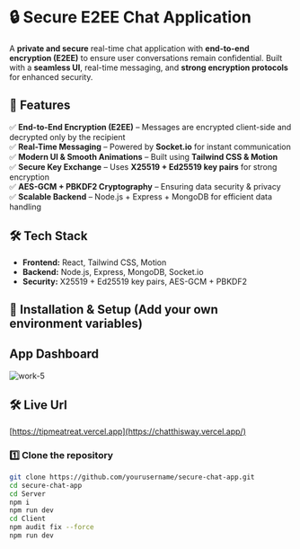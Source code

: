 # 🔒 Secure E2EE Chat Application  

A **private and secure** real-time chat application with **end-to-end encryption (E2EE)** to ensure user conversations remain confidential. Built with a **seamless UI**, real-time messaging, and **strong encryption protocols** for enhanced security.  

## 🚀 Features  
✅ **End-to-End Encryption (E2EE)** – Messages are encrypted client-side and decrypted only by the recipient  
✅ **Real-Time Messaging** – Powered by **Socket.io** for instant communication  
✅ **Modern UI & Smooth Animations** – Built using **Tailwind CSS & Motion**  
✅ **Secure Key Exchange** – Uses **X25519 + Ed25519 key pairs** for strong encryption  
✅ **AES-GCM + PBKDF2 Cryptography** – Ensuring data security & privacy  
✅ **Scalable Backend** – Node.js + Express + MongoDB for efficient data handling  

## 🛠 Tech Stack  
- **Frontend:** React, Tailwind CSS, Motion  
- **Backend:** Node.js, Express, MongoDB, Socket.io  
- **Security:** X25519 + Ed25519 key pairs, AES-GCM + PBKDF2  

## 🔧 Installation & Setup (Add your own environment variables)  

## App Dashboard

![work-5](https://github.com/user-attachments/assets/9ed3ccf3-eb18-4b2d-b9b6-fc7ca7bcfc43)

## 🛠 Live Url

[https://tipmeatreat.vercel.app](https://chatthisway.vercel.app/)

### 1️⃣ Clone the repository  
```sh
git clone https://github.com/yourusername/secure-chat-app.git
cd secure-chat-app
cd Server
npm i
npm run dev
cd Client
npm audit fix --force
npm run dev
